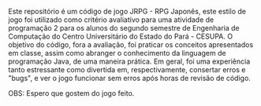 Este repositório é um código de jogo JRPG - RPG Japonês, este estilo de jogo foi utilizado como critério avaliativo para uma atividade de programação 2 para os alunos do segundo semestre de Engenharia de Computação do Centro Universitário do Estado do Pará - CESUPA.
O objetivo do código, fora a avaliação, foi praticar os conceitos apresentados em classe, assim como abranger o conhecimento da linguagem de programação Java, de uma maneira prática.
Em geral, foi uma experiência tanto estressante como divertida em, respectivamente, consertar erros e "bugs", e ver o jogo funcionar sem erros após horas de revisão de código.

OBS: Espero que gostem do jogo feito.
